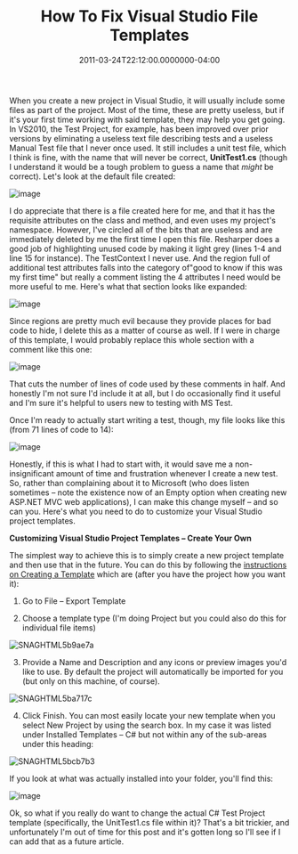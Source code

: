 ﻿---
title: How To Fix Visual Studio File Templates
date: "2011-03-24T22:12:00.0000000-04:00"
description: When you create a new project in Visual Studio, it will usually
featuredImage: /img/fix.png
---

When you create a new project in Visual Studio, it will usually include some files as part of the project. Most of the time, these are pretty useless, but if it's your first time working with said template, they may help you get going. In VS2010, the Test Project, for example, has been improved over prior versions by eliminating a useless text file describing tests and a useless Manual Test file that I never once used. It still includes a unit test file, which I think is fine, with the name that will never be correct, **UnitTest1.cs** (though I understand it would be a tough problem to guess a name that *might* be correct). Let's look at the default file created:

![image](<> "image")

I do appreciate that there is a file created here for me, and that it has the requisite attributes on the class and method, and even uses my project's namespace. However, I've circled all of the bits that are useless and are immediately deleted by me the first time I open this file. Resharper does a good job of highlighting unused code by making it light grey (lines 1-4 and line 15 for instance). The TestContext I never use. And the region full of additional test attributes falls into the category of"good to know if this was my first time" but really a comment listing the 4 attributes I need would be more useful to me. Here's what that section looks like expanded:

![image](<>"image")

Since regions are pretty much evil because they provide places for bad code to hide, I delete this as a matter of course as well. If I were in charge of this template, I would probably replace this whole section with a comment like this one:

![image](<>"image")

That cuts the number of lines of code used by these comments in half. And honestly I'm not sure I'd include it at all, but I do occasionally find it useful and I'm sure it's helpful to users new to testing with MS Test.

Once I'm ready to actually start writing a test, though, my file looks like this (from 71 lines of code to 14):

![image](<>"image")

Honestly, if this is what I had to start with, it would save me a non-insignificant amount of time and frustration whenever I create a new test. So, rather than complaining about it to Microsoft (who does listen sometimes – note the existence now of an Empty option when creating new ASP.NET MVC web applications), I can make this change myself – and so can you. Here's what you need to do to customize your Visual Studio project templates.

**Customizing Visual Studio Project Templates – Create Your Own**

The simplest way to achieve this is to simply create a new project template and then use that in the future. You can do this by following the [instructions on Creating a Template](http://msdn.microsoft.com/en-US/library/ccd9ychb(v=VS.80).aspx) which are (after you have the project how you want it):

1. Go to File – Export Template

2. Choose a template type (I'm doing Project but you could also do this for individual file items)

![SNAGHTML5b9ae7a](<>"SNAGHTML5b9ae7a")

3. Provide a Name and Description and any icons or preview images you'd like to use. By default the project will automatically be imported for you (but only on this machine, of course).

![SNAGHTML5ba717c](<>"SNAGHTML5ba717c")

4. Click Finish. You can most easily locate your new template when you select New Project by using the search box. In my case it was listed under Installed Templates – C# but not within any of the sub-areas under this heading:

![SNAGHTML5bcb7b3](<>"SNAGHTML5bcb7b3")

If you look at what was actually installed into your folder, you'll find this:

![image](<>"image")

Ok, so what if you really do want to change the actual C# Test Project template (specifically, the UnitTest1.cs file within it)? That's a bit trickier, and unfortunately I'm out of time for this post and it's gotten long so I'll see if I can add that as a future article.

